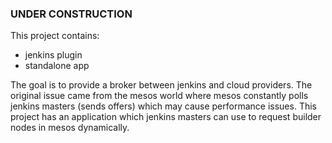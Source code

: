 ### UNDER CONSTRUCTION

This project contains:
- jenkins plugin
- standalone app

The goal is to provide a broker between jenkins and cloud providers.
The original issue came from the mesos world where mesos constantly polls jenkins masters (sends offers) which may cause performance issues.
This project has an application which jenkins masters can use to request builder nodes in mesos dynamically.